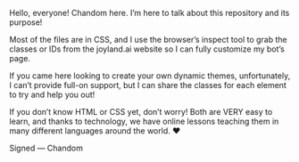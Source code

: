 Hello, everyone! Chandom here. I’m here to talk about this repository and its purpose!

Most of the files are in CSS, and I use the browser’s inspect tool to grab the classes or IDs from the joyland.ai website so I can fully customize my bot’s page.

If you came here looking to create your own dynamic themes, unfortunately, I can’t provide full-on support, but I can share the classes for each element to try and help you out!

If you don’t know HTML or CSS yet, don’t worry! Both are VERY easy to learn, and thanks to technology, we have online lessons teaching them in many different languages around the world. ❤️

Signed — Chandom